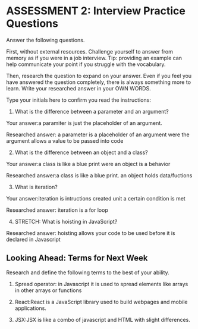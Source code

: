 # ASSESSMENT 2: Interview Practice Questions

Answer the following questions.

First, without external resources. Challenge yourself to answer from memory as if you were in a job interview. Tip: providing an example can help communicate your point if you struggle with the vocabulary.

Then, research the question to expand on your answer. Even if you feel you have answered the question completely, there is always something more to learn. Write your researched answer in your OWN WORDS.

Type your initials here to confirm you read the instructions:

1. What is the difference between a parameter and an argument?

Your answer:a paramiter is just the placeholder of an argument.

Researched answer: a parameter is a placeholder of an argument were the argument allows a value to be passed into code 

2. What is the difference between an object and a class?

Your answer:a class is like a blue print were an object is a behavior

Researched answer:a class is like a blue print. an object holds data/fuctions

3. What is iteration?

Your answer:iteration is intructions created unit a certain condition is met

Researched answer: iteration is a for loop

4. STRETCH: What is hoisting in JavaScript?

Researched answer: hoisting allows your code to be used before it is declared in Javascript 

## Looking Ahead: Terms for Next Week

Research and define the following terms to the best of your ability.

1. Spread operator: in Javascript it is used to spread elements like arrays in other arrays or functions

2. React:React is a JavaScript library used to build webpages and mobile applications.

3. JSX:JSX is like a combo of javascript and HTML with slight differences.